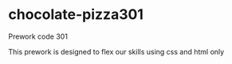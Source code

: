# chocolate-pizza301
Prework code 301

This prework is designed to flex our skills using css and html only
